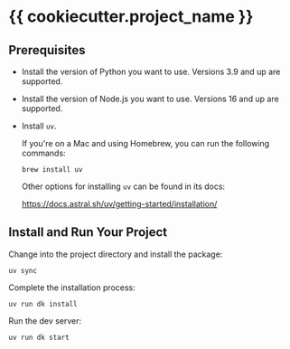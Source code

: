 # {{ cookiecutter.project_name }}

## Prerequisites

- Install the version of Python you want to use. Versions 3.9 and up are
  supported.

- Install the version of Node.js you want to use. Versions 16 and up are
  supported.

- Install `uv`.

  If you're on a Mac and using Homebrew, you can run the following
  commands:

      brew install uv

  Other options for installing `uv` can be found in its docs:

  https://docs.astral.sh/uv/getting-started/installation/

## Install and Run Your Project

Change into the project directory and install the package:

    uv sync

Complete the installation process:

    uv run dk install

Run the dev server:

    uv run dk start
